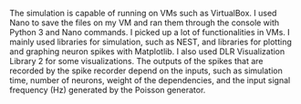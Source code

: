The simulation is capable of running on VMs such as VirtualBox. I used Nano to save the files on my VM and ran them through the console with Python 3 and Nano commands. I picked up a lot of functionalities in VMs. I mainly used libraries for simulation, such as NEST, and libraries for plotting and graphing neuron spikes with Matplotlib. I also used DLR Visualization Library 2 for some visualizations. The outputs of the spikes that are recorded by the spike recorder depend on the inputs, such as simulation time, number of neurons, weight of the dependencies, and the input signal frequency (Hz) generated by the Poisson generator.
